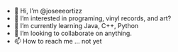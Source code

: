 - 👋 Hi, I’m @joseeeortizz
- 👀 I’m interested in programing, vinyl records, and art?
- 🌱 I’m currently learning Java, C++, Python
- 💞️ I’m looking to collaborate on anything.
- 📫 How to reach me ... not yet

<!---
joseeeortizz/joseeeortizz is a ✨ special ✨ repository because its `README.md` (this file) appears on your GitHub profile.
You can click the Preview link to take a look at your changes.
--->
